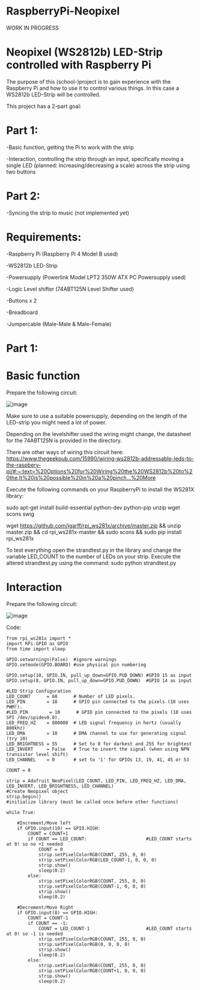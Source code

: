 # RaspberryPi-Neopixel

WORK IN PROGRESS

# Neopixel (WS2812b) LED-Strip controlled with Raspberry Pi

The purpose of this (school-)project is to gain experience with the Raspberry Pi and how to use it to control various things.
In this case a WS2812b LED-Strip will be controlled.

This project has a 2-part goal:

# Part 1:

-Basic function, getting the Pi to work with the strip

-Interaction, controlling the strip through an input, specifically moving a single LED (planned: increasing/decreasing a scale) across the strip using two buttons

# Part 2:

-Syncing the strip to music (not implemented yet)

# Requirements:

-Raspberry Pi (Raspberry Pi 4 Model B used)

-WS2812b LED-Strip

-Powersupply (Powerlink Model LPT2 350W ATX PC Powersupply used)

-Logic Level shifter (74ABT125N Level Shifter used)

-Buttons x 2

-Breadboard

-Jumpercable (Male-Male & Male-Female)

# Part 1:
# Basic function

Prepare the following circuit:

![image](https://user-images.githubusercontent.com/72065170/112108712-dd67bb80-8bb0-11eb-9eb3-253b68de7269.png)

Make sure to use a suitable powersupply, depending on the length of the LED-strip you might need a lot of power.

Depending on the levelshifter used the wiring might change, the datasheet for the 74ABT125N is provided in the directory.

There are other ways of wiring this circuit here: https://www.thegeekpub.com/15990/wiring-ws2812b-addressable-leds-to-the-raspbery-pi/#:~:text=%20Options%20for%20Wiring%20the%20WS2812b%20to%20the,It%20is%20possible%20in%20a%20pinch...%20More

Execute the following commands on your RaspberryPi to install the WS281X library:

sudo apt-get install build-essential python-dev python-pip unzip wget scons swig

wget https://github.com/jgarff/rpi_ws281x/archive/master.zip && unzip master.zip && cd rpi_ws281x-master && sudo scons && sudo pip install rpi_ws281x

To test everything open the strandtest.py in the library and change the variable LED_COUNT to the number of LEDs on your strip.
Execute the altered strandtest.py using the command: sudo python strandtest.py


# Interaction

Prepare the following circuit:

![image](https://user-images.githubusercontent.com/72065170/112120388-751fd680-8bbe-11eb-8781-fa61fd438b65.png)


Code:

    from rpi_ws281x import *
    import RPi.GPIO as GPIO
    from time import sleep

    GPIO.setwarnings(False)  #ignore warnings
    GPIO.setmode(GPIO.BOARD) #use physical pin numbering

    GPIO.setup(10, GPIO.IN, pull_up_down=GPIO.PUD_DOWN) #GPIO 15 as input
    GPIO.setup(8, GPIO.IN, pull_up_down=GPIO.PUD_DOWN)  #GPIO 14 as input

    #LED Strip Configuration
    LED_COUNT      = 68      # Number of LED pixels.
    LED_PIN        = 18      # GPIO pin connected to the pixels (18 uses PWM!).
    #LED_PIN        = 10      # GPIO pin connected to the pixels (10 uses SPI /dev/spidev0.0).
    LED_FREQ_HZ    = 800000  # LED signal frequency in hertz (usually 800khz)
    LED_DMA        = 10      # DMA channel to use for generating signal (try 10)
    LED_BRIGHTNESS = 55      # Set to 0 for darkest and 255 for brightest
    LED_INVERT     = False   # True to invert the signal (when using NPN transistor level shift)
    LED_CHANNEL    = 0       # set to '1' for GPIOs 13, 19, 41, 45 or 53

    COUNT = 0

    strip = Adafruit_NeoPixel(LED_COUNT, LED_PIN, LED_FREQ_HZ, LED_DMA, LED_INVERT, LED_BRIGHTNESS, LED_CHANNEL)
    #Create Neopixel object
    strip.begin()
    #initialize library (must be called once before other functions)

    while True:
    
        #Increment/Move left
        if GPIO.input(10) == GPIO.HIGH:
            COUNT = COUNT+1
            if COUNT == LED_COUNT:                      #LED_COUNT starts at 0! so no +1 needed
                COUNT = 0
                strip.setPixelColorRGB(COUNT, 255, 0, 0)
                strip.setPixelColorRGB(LED_COUNT-1, 0, 0, 0)
                strip.show()
                sleep(0.2)
            else:
                strip.setPixelColorRGB(COUNT, 255, 0, 0)
                strip.setPixelColorRGB(COUNT-1, 0, 0, 0)
                strip.show()
                sleep(0.2)
            
        #Decrement/Move Right 
        if GPIO.input(8) == GPIO.HIGH:
            COUNT = COUNT-1
            if COUNT == -1:
                COUNT = LED_COUNT-1                     #LED_COUNT starts at 0! so -1 is needed
                strip.setPixelColorRGB(COUNT, 255, 0, 0)
                strip.setPixelColorRGB(0, 0, 0, 0)
                strip.show()
                sleep(0.2)
            else:
                strip.setPixelColorRGB(COUNT, 255, 0, 0)
                strip.setPixelColorRGB(COUNT+1, 0, 0, 0)
                strip.show()
                sleep(0.2)
